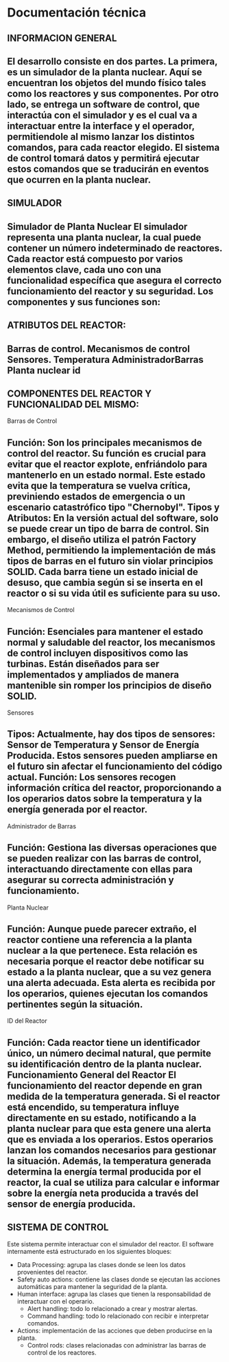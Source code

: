 # Documentación técnica

##  INFORMACION GENERAL
El desarrollo consiste en dos partes. La primera, es un simulador de la planta nuclear. Aquí se encuentran los objetos del mundo físico tales como los reactores y sus componentes. Por otro lado, se entrega un software de control, que interactúa con el simulador y es el cual va a interactuar entre la interface y el operador, permitiendole al mismo lanzar los distintos comandos, para cada reactor elegido. El sistema de control tomará datos y permitirá ejecutar estos comandos que se traducirán en eventos que ocurren en la planta nuclear.
------------------------------------------------------------------------------------------------------------
## SIMULADOR
Simulador de Planta Nuclear
El simulador representa una planta nuclear, la cual puede contener un número indeterminado de reactores. Cada reactor está compuesto por varios elementos clave, cada uno con una funcionalidad específica que asegura el correcto funcionamiento del reactor y su seguridad. Los componentes y sus funciones son:
------------------------------------------------------------------------------------------------------------
ATRIBUTOS DEL REACTOR:
------------------------------------------------------------------------------------------------------------
Barras de control.
Mecanismos de control
Sensores.
Temperatura
AdministradorBarras
Planta nuclear
id
------------------------------------------------------------------------------------------------------------
COMPONENTES DEL REACTOR Y FUNCIONALIDAD DEL MISMO:
------------------------------------------------------------------------------------------------------------
Barras de Control

Función: Son los principales mecanismos de control del reactor. Su función es crucial para evitar que el reactor explote, enfriándolo para mantenerlo en un estado normal. Este estado evita que la temperatura se vuelva crítica, previniendo estados de emergencia o un escenario catastrófico tipo "Chernobyl".
Tipos y Atributos: En la versión actual del software, solo se puede crear un tipo de barra de control. Sin embargo, el diseño utiliza el patrón Factory Method, permitiendo la implementación de más tipos de barras en el futuro sin violar principios SOLID. Cada barra tiene un estado inicial de desuso, que cambia según si se inserta en el reactor o si su vida útil es suficiente para su uso.
------------------------------------------------------------------------------------------------------------
Mecanismos de Control

Función: Esenciales para mantener el estado normal y saludable del reactor, los mecanismos de control incluyen dispositivos como las turbinas. Están diseñados para ser implementados y ampliados de manera mantenible sin romper los principios de diseño SOLID.
------------------------------------------------------------------------------------------------------------
Sensores

Tipos: Actualmente, hay dos tipos de sensores: Sensor de Temperatura y Sensor de Energía Producida. Estos sensores pueden ampliarse en el futuro sin afectar el funcionamiento del código actual.
Función: Los sensores recogen información crítica del reactor, proporcionando a los operarios datos sobre la temperatura y la energía generada por el reactor.
------------------------------------------------------------------------------------------------------------
Administrador de Barras

Función: Gestiona las diversas operaciones que se pueden realizar con las barras de control, interactuando directamente con ellas para asegurar su correcta administración y funcionamiento.
------------------------------------------------------------------------------------------------------------
Planta Nuclear

Función: Aunque puede parecer extraño, el reactor contiene una referencia a la planta nuclear a la que pertenece. Esta relación es necesaria porque el reactor debe notificar su estado a la planta nuclear, que a su vez genera una alerta adecuada. Esta alerta es recibida por los operarios, quienes ejecutan los comandos pertinentes según la situación.
------------------------------------------------------------------------------------------------------------
ID del Reactor

Función: Cada reactor tiene un identificador único, un número decimal natural, que permite su identificación dentro de la planta nuclear.
Funcionamiento General del Reactor
El funcionamiento del reactor depende en gran medida de la temperatura generada. Si el reactor está encendido, su temperatura influye directamente en su estado, notificando a la planta nuclear para que esta genere una alerta que es enviada a los operarios. Estos operarios lanzan los comandos necesarios para gestionar la situación. Además, la temperatura generada determina la energía termal producida por el reactor, la cual se utiliza para calcular e informar sobre la energía neta producida a través del sensor de energía producida.
------------------------------------------------------------------------------------------------------------
## SISTEMA DE CONTROL 
Este sistema permite interactuar con el simulador del reactor. El software internamente está estructurado en los siguientes bloques:

- Data Processing: agrupa las clases donde se leen los datos provenientes del reactor.
- Safety auto actions: contiene las clases donde se ejecutan las acciones automáticas para mantener la seguridad de la planta.
- Human interface: agrupa las clases que tienen la responsabilidad de interactuar con el operario.
  - Alert handling: todo lo relacionado a crear y mostrar alertas.
  - Command handling: todo lo relacionado con recibir e interpretar comandos.
- Actions: implementación de las acciones que deben producirse en la planta.
  - Control rods: clases relacionadas con administrar las barras de control de los reactores.
